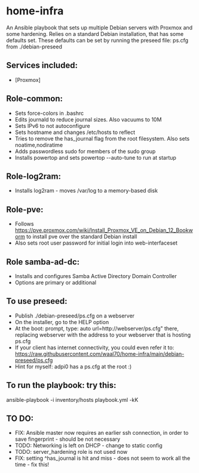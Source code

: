 # home-infra

An Ansible playbook that sets up multiple Debian servers with Proxmox and some hardening.
Relies on a standard Debian installation, that has some defaults set. These defaults can be set by running the preseed file: ps.cfg from ./debian-preseed



## Services included:
* [Proxmox]

## Role-common:
* Sets force-colors in .bashrc
* Edits journald to reduce journal sizes. Also vacuums to 10M
* Sets IPv6 to not autoconfigure
* Sets hostname and changes /etc/hosts to reflect
* Tries to remove the has_journal flag from the root filesystem. Also sets noatime,nodiratime
* Adds passwordless sudo for members of the sudo group
* Installs powertop and sets powertop --auto-tune to run at startup

## Role-log2ram:
* Installs log2ram - moves /var/log to a memory-based disk

## Role-pve:
* Follows https://pve.proxmox.com/wiki/Install_Proxmox_VE_on_Debian_12_Bookworm to install pve over the standard Debian install
* Also sets root user password for initial login into web-interfaceset

## Role samba-ad-dc:
* Installs and configures Samba Active Directory Domain Controller
* Options are primary or additional

## To use preseed:
* Publish ./debian-preseed/ps.cfg on a webserver
* On the installer, go to the HELP option
* At the boot: prompt, type: auto url=http://webserver/ps.cfg" there, replacing webserver with the address to your webserver that is hosting ps.cfg
* If your client has internet connectivity, you could even refer it to: https://raw.githubusercontent.com/waal70/home-infra/main/debian-preseed/ps.cfg 
* Hint for myself: adpi0 has a ps.cfg at the root :)

## To run the playbook: try this:
ansible-playbook -i inventory/hosts playbook.yml -kK

## TO DO:
* FIX: Ansible master now requires an earlier ssh connection, in order to save fingerprint - should be not necessary
* TODO: Networking is left on DHCP - change to static config
* TODO: server_hardening role is not used now
* FIX: setting ^has_journal is hit and miss - does not seem to work all the time - fix this!
